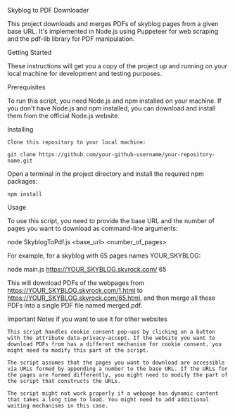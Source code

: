 Skyblog to PDF Downloader

This project downloads and merges PDFs of skyblog pages from a given base URL. It's implemented in Node.js using Puppeteer for web scraping and the pdf-lib library for PDF manipulation.

Getting Started

These instructions will get you a copy of the project up and running on your local machine for development and testing purposes.

Prerequisites

To run this script, you need Node.js and npm installed on your machine. If you don't have Node.js and npm installed, you can download and install them from the official Node.js website.

Installing

    Clone this repository to your local machine:

    git clone https://github.com/your-github-username/your-repository-name.git

Open a terminal in the project directory and install the required npm packages:

    npm install

Usage

To use this script, you need to provide the base URL and the number of pages you want to download as command-line arguments:

node SkyblogToPdf.js <base_url> <number_of_pages>

For example, for a skyblog with 65 pages names YOUR_SKYBLOG:

node main.js https://YOUR_SKYBLOG.skyrock.com/ 65

This will download PDFs of the webpages from https://YOUR_SKYBLOG.skyrock.com/1.html to https://YOUR_SKYBLOG.skyrock.com/65.html, and then merge all these PDFs into a single PDF file named merged.pdf.

Important Notes if you want to use it for other websites

    This script handles cookie consent pop-ups by clicking on a button with the attribute data-privacy-accept. If the website you want to download PDFs from has a different mechanism for cookie consent, you might need to modify this part of the script.

    The script assumes that the pages you want to download are accessible via URLs formed by appending a number to the base URL. If the URLs for the pages are formed differently, you might need to modify the part of the script that constructs the URLs.

    The script might not work properly if a webpage has dynamic content that takes a long time to load. You might need to add additional waiting mechanisms in this case.
